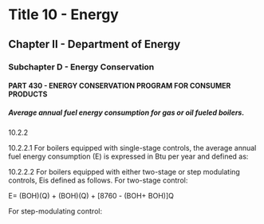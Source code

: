 
# Title 10 - Energy
## Chapter II - Department of Energy
### Subchapter D - Energy Conservation
#### PART 430 - ENERGY CONSERVATION PROGRAM FOR CONSUMER PRODUCTS
##### Average annual fuel energy consumption for gas or oil fueled boilers.

10.2.2

10.2.2.1 For boilers equipped with single-stage controls, the average annual fuel energy consumption (E) is expressed in Btu per year and defined as:

10.2.2.2 For boilers equipped with either two-stage or step modulating controls, Eis defined as follows. For two-stage control:

E= (BOH)(Q) + (BOH)(Q) + [8760 - (BOH+ BOH)]Q

For step-modulating control:
